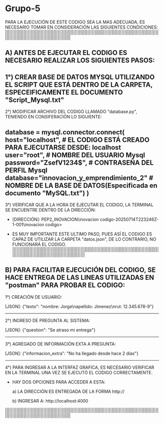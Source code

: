 # Grupo-5
PARA LA EJECUCIÓN DE ESTE CODIGO SEA LA MAS ADECUADA, ES NECESARIO TOMAR EN CONSIDERACIÓN LAS SIGUIENTES CONDICIONES:
||||||||||||||||||||||||||||||||||||||||||||||||||||||||||||||||||||||||||||||||||||||||||||||||||||||||||||||||||||||||||||||||||||||||||||||||||||||||||

A) ANTES DE EJECUTAR EL CODIGO ES NECESARIO REALIZAR LOS SIGUIENTES PASOS:
-------------------------------------------------------------------------------------------------------------------------------
1°) CREAR BASE DE DATOS MYSQL UTILIZANDO EL SCRIPT QUE ESTÁ DENTRO DE LA CARPETA, ESPECEIFICAMENTE EL DOCUMENTO "Script_Mysql.txt"
-------------------------------------------------------------------------------------------------------------------------------
2°) MODIFICAR ARCHIVO DEL CODIGO LLAMADO "database.py", TENIENDO EN CONSIFERACIÓN LO SIGUIENTE:

database = mysql.connector.connect(
    host="localhost", 				# EL CODIGO ESTÁ CREADO PARA EJECUTARSE DESDE: localhost
    user="root",      				# NOMBRE DEL USUARIO Mysql
    password="ZsefV1234$",			# CONTRASEÑA DEL PERFIL Mysql
    database="innovacion_y_emprendimiento_2"	# NOMBRE DE LA BASE DE DATOS(Especificada en documento "MySQL.txt")
)
-------------------------------------------------------------------------------------------------------------------------------
3°) VERIFICAR QUE A LA HORA DE EJECUTAR EL CODIGO, LA TERMINAL SE ENCUENTRE DENTRO DE LA DIRECCIÓN:
  
   - [DIRECCIÓN]: PEP2_INOVACION\inovacion codigo-20250714T223246Z-1-001\inovacion codigo> 
   
   - ES MUY IMPORTANTE ESTE ULTIMO PASO, PUES ASÍ EL CODIGO ES CAPAZ DE UTILIZAR LA CARPETA "datos.json", DE LO CONTRARIO, NO
     FUNCIONARÁ EL CODIGO.
||||||||||||||||||||||||||||||||||||||||||||||||||||||||||||||||||||||||||||||||||||||||||||||||||||||||||||||||||||||||||||||||||||||||||||||||||||||||||

B) PARA FACILITAR EJECUCIÓN DEL CODIGO, SE HACE ENTREGA DE LAS LINEAS UTILIZADAS EN "postman" PARA PROBAR EL CODIGO:
-------------------------------------------------------------------------------------------------------------------------------
1°) CREACIÓN DE USUARIO: 

[POST]: http://localhost:4000/credenciales

[JSON]: {"texto": "nombre: Jorge\napellido: Jimenez\nrut: 12.345.678-9"}

-------------------------------------------------------------------------------------------------------------------------------
2°) INGRESO DE PREGUNTA AL SISTEMA:

[POST]: http://localhost:4000/ask

[JSON]: {"question": "Se atraso mi entrega"}

-------------------------------------------------------------------------------------------------------------------------------
3°) AGREGADO DE INFORMACIÓN EXTA A PREGUNTA:

[POST]: http://localhost:4000/regravedad

[JSON]: {"informacion_extra": "No ha llegado desde hace 2 días"}

-------------------------------------------------------------------------------------------------------------------------------
4°) PARA INGRESAR A LA INTERFAZ GRAFICA, ES NECESARIO VERIFICAR EN LA TERMINAL UNA VEZ SE EJECUTÓ EL CODIGO CORRECTAMENTE. 
    
   - HAY DOS OPCIONES PARA ACCEDER A ESTA:

    	a) LA DIRECCIÓN ES ENTREGADA DE LA FORMA http://

    	b) INGRESAR A: http://localhost:4000

||||||||||||||||||||||||||||||||||||||||||||||||||||||||||||||||||||||||||||||||||||||||||||||||||||||||||||||||||||||||||||||||||||||||||||||||||||||||||
